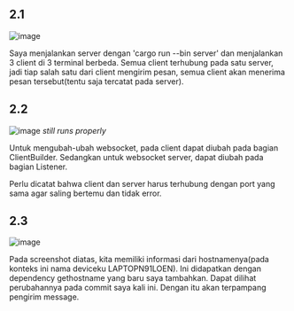 ## 2.1
![image](https://github.com/ilhamzik/advprog-modul10-broadcast-chat/assets/124953758/8f1450d9-3fd9-4cfa-8e97-2128ff32b553)


Saya menjalankan server dengan 'cargo run --bin server' dan menjalankan 3 client di 3 terminal berbeda. Semua client terhubung pada satu server, jadi tiap salah satu dari client mengirim pesan, semua client akan menerima pesan tersebut(tentu saja tercatat pada server).


## 2.2
![image](https://github.com/ilhamzik/advprog-modul10-broadcast-chat/assets/124953758/31a07889-ef65-4003-959b-8e2c14b89f48)
*still runs properly*

Untuk mengubah-ubah websocket, pada client dapat diubah pada bagian ClientBuilder. Sedangkan untuk websocket server, dapat diubah pada bagian Listener.

Perlu dicatat bahwa client dan server harus terhubung dengan port yang sama agar saling bertemu dan tidak error.

## 2.3
![image](https://github.com/ilhamzik/advprog-modul10-broadcast-chat/assets/124953758/b372b4b6-8ec5-4db6-bf2b-2f45fdc6c9b7)

Pada screenshot diatas, kita memiliki informasi dari hostnamenya(pada konteks ini nama deviceku LAPTOPN91LOEN). Ini didapatkan dengan dependency gethostname yang baru saya tambahkan. Dapat dilihat perubahannya pada commit saya kali ini. Dengan itu akan terpampang pengirim message.

